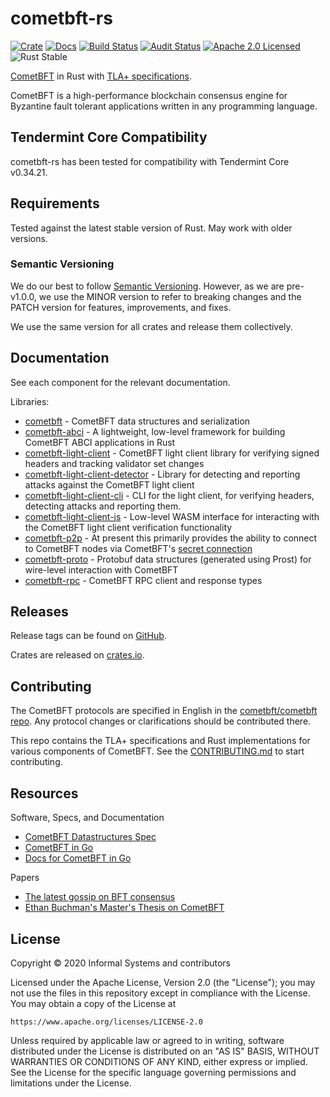 # cometbft-rs

[![Crate][crate-image]][crate-link]
[![Docs][docs-image]][docs-link]
[![Build Status][build-image]][build-link]
[![Audit Status][audit-image]][audit-link]
[![Apache 2.0 Licensed][license-image]][license-link]
![Rust Stable][rustc-image]

[CometBFT] in Rust with [TLA+ specifications](/docs/spec).

CometBFT is a high-performance blockchain consensus engine for Byzantine fault
tolerant applications written in any programming language.

## Tendermint Core Compatibility

cometbft-rs has been tested for compatibility with Tendermint Core v0.34.21.

## Requirements

Tested against the latest stable version of Rust. May work with older versions.

### Semantic Versioning

We do our best to follow [Semantic Versioning](https://semver.org/). However, as
we are pre-v1.0.0, we use the MINOR version to refer to breaking changes and the
PATCH version for features, improvements, and fixes.

We use the same version for all crates and release them collectively.

## Documentation

See each component for the relevant documentation.

Libraries:

- [cometbft](./cometbft) - CometBFT data structures and serialization
- [cometbft-abci](./abci) - A lightweight, low-level framework for building
  CometBFT ABCI applications in Rust
- [cometbft-light-client](./light-client) - CometBFT light client library
  for verifying signed headers and tracking validator set changes
- [cometbft-light-client-detector](./light-client-detector) - Library for
  detecting and reporting attacks against the CometBFT light client
- [cometbft-light-client-cli](./light-client-cli) - CLI for the light client,
  for verifying headers, detecting attacks and reporting them.
- [cometbft-light-client-js](./light-client-js) - Low-level WASM interface for
  interacting with the CometBFT light client verification functionality
- [cometbft-p2p](./p2p) - At present this primarily provides the ability to
  connect to CometBFT nodes via CometBFT's [secret connection](cometbft-secret-conn)
- [cometbft-proto](./proto) - Protobuf data structures (generated using Prost)
  for wire-level interaction with CometBFT
- [cometbft-rpc](./rpc) - CometBFT RPC client and response types

## Releases

Release tags can be found on
[GitHub](https://github.com/cometbft/cometbft-rs/releases).

Crates are released on [crates.io](https://crates.io).

## Contributing

The CometBFT protocols are specified in English in the [cometbft/cometbft
repo](https://github.com/cometbft/cometbft/tree/main/spec). Any protocol
changes or clarifications should be contributed there.

This repo contains the TLA+ specifications and Rust implementations for various
components of CometBFT. See the [CONTRIBUTING.md][contributing] to start
contributing.


## Resources

Software, Specs, and Documentation

- [CometBFT Datastructures Spec](https://github.com/cometbft/spec)
- [CometBFT in Go](https://github.com/cometbft/cometbft)
- [Docs for CometBFT in Go](http://docs.cometbft.com/)

Papers

- [The latest gossip on BFT consensus](https://arxiv.org/abs/1807.04938)
- [Ethan Buchman's Master's Thesis on CometBFT](https://atrium.lib.uoguelph.ca/xmlui/handle/10214/9769)

## License

Copyright © 2020 Informal Systems and contributors

Licensed under the Apache License, Version 2.0 (the "License");
you may not use the files in this repository except in compliance with the License.
You may obtain a copy of the License at

    https://www.apache.org/licenses/LICENSE-2.0

Unless required by applicable law or agreed to in writing, software
distributed under the License is distributed on an "AS IS" BASIS,
WITHOUT WARRANTIES OR CONDITIONS OF ANY KIND, either express or implied.
See the License for the specific language governing permissions and
limitations under the License.

[//]: # (badges)

[crate-image]: https://img.shields.io/crates/v/cometbft.svg
[crate-link]: https://crates.io/crates/cometbft
[docs-image]: https://docs.rs/cometbft/badge.svg
[docs-link]: https://docs.rs/cometbft/
[build-image]: https://github.com/cometbft/cometbft-rs/workflows/Rust/badge.svg
[build-link]: https://github.com/cometbft/cometbft-rs/actions?query=workflow%3ARust
[audit-image]: https://github.com/cometbft/cometbft-rs/workflows/Audit-Check/badge.svg
[audit-link]: https://github.com/cometbft/cometbft-rs/actions?query=workflow%3AAudit-Check
[license-image]: https://img.shields.io/badge/license-Apache2.0-blue.svg
[license-link]: https://github.com/interchainio/cometbft-rs/blob/master/LICENSE
[rustc-image]: https://img.shields.io/badge/rustc-stable-blue.svg

[//]: # (general links)

[cometbft-docs-link]: https://docs.rs/cometbft/
[cometbft-rpc-docs-link]: https://docs.rs/cometbft-rpc/
[CometBFT]: https://github.com/cometbft/cometbft
[cometbft-light-client-docs-link]: https://docs.rs/cometbft-light-client/
[cometbft-secret-conn]: https://github.com/cometbft/cometbft/blob/v0.34.x/spec/p2p/peer.md#authenticated-encryption-handshake
[contributing]: ./CONTRIBUTING.md
